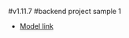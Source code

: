 #v1.11.7
#backend project sample 1

- [Model link](https://app.eraser.io/workspace/YtPqZ1VogxGy1jzIDkzj)